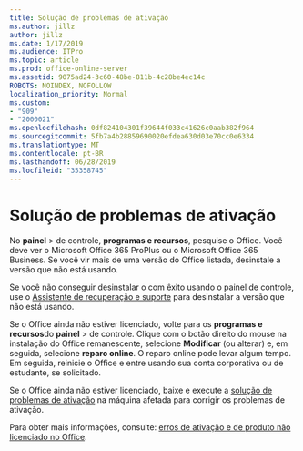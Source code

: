 ```yaml
---
title: Solução de problemas de ativação
ms.author: jillz
author: jillz
ms.date: 1/17/2019
ms.audience: ITPro
ms.topic: article
ms.prod: office-online-server
ms.assetid: 9075ad24-3c60-48be-811b-4c28be4ec14c
ROBOTS: NOINDEX, NOFOLLOW
localization_priority: Normal
ms.custom:
- "909"
- "2000021"
ms.openlocfilehash: 0df824104301f39644f033c41626c0aab382f964
ms.sourcegitcommit: 5fb7a4b28859690020efdea630d03e70cc0e6334
ms.translationtype: MT
ms.contentlocale: pt-BR
ms.lasthandoff: 06/28/2019
ms.locfileid: "35358745"
---
```

# <a name="activation-troubleshooting"></a>Solução de problemas de ativação

No **painel** \> de controle, **programas e recursos**, pesquise o Office. Você deve ver o Microsoft Office 365 ProPlus ou o Microsoft Office 365 Business. Se você vir mais de uma versão do Office listada, desinstale a versão que não está usando.
  
Se você não conseguir desinstalar o com êxito usando o painel de controle, use o [Assistente de recuperação e suporte](https://aka.ms/SARA-OfficeUninstall-Alchemy) para desinstalar a versão que não está usando.
  
Se o Office ainda não estiver licenciado, volte para os **programas e recursos**do **painel** \> de controle. Clique com o botão direito do mouse na instalação do Office remanescente, selecione **Modificar** (ou alterar) e, em seguida, selecione **reparo online**. O reparo online pode levar algum tempo. Em seguida, reinicie o Office e entre usando sua conta corporativa ou de estudante, se solicitado.
  
Se o Office ainda não estiver licenciado, baixe e execute a [solução de problemas de ativação](https://aka.ms/SARA-OfficeActivation-Alchemy) na máquina afetada para corrigir os problemas de ativação.
  
Para obter mais informações, consulte: [erros de ativação e de produto não licenciado no Office](https://support.office.com/article/0d23d3c0-c19c-4b2f-9845-5344fedc4380).
